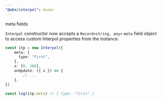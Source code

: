 ```yaml
---
"@wbe/interpol": minor
---
```


meta fields

`Interpol` constructor now accepts a `Record<string, any>` `meta` field object to access custom Interpol properties from the instance.

```ts
const itp = new Interpol({
    meta: {
      type: "first",
    },
    x: [0, 100],
    onUpdate: ({ x }) => {
        // ...
    },
})

const log(itp.meta) // { type: "first" }
```

